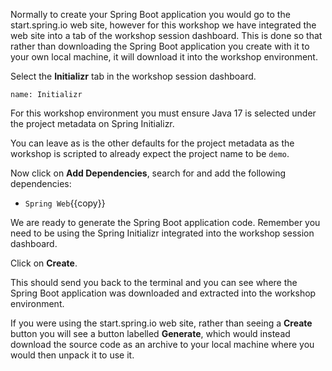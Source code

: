 Normally to create your Spring Boot application you would go to the
start.spring.io web site, however for this workshop we have integrated the web
site into a tab of the workshop session dashboard. This is done so that rather
than downloading the Spring Boot application you create with it to your own
local machine, it will download it into the workshop environment.

Select the **Initializr** tab in the workshop session dashboard.

```dashboard:open-dashboard
name: Initializr
```

For this workshop environment you must ensure Java 17 is selected under the
project metadata on Spring Initializr.

You can leave as is the other defaults for the project metadata as the workshop
is scripted to already expect the project name to be `demo`.

Now click on **Add Dependencies**, search for and add the following
dependencies:

* `Spring Web`{{copy}}

We are ready to generate the Spring Boot application code. Remember you need to
be using the Spring Initializr integrated into the workshop session dashboard.

Click on **Create**.

This should send you back to the terminal and you can see where the Spring Boot
application was downloaded and extracted into the workshop environment.

If you were using the start.spring.io web site, rather than seeing a **Create**
button you will see a button labelled **Generate**, which would instead download
the source code as an archive to your local machine where you would then unpack
it to use it.
